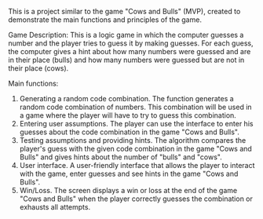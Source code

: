 This is a project similar to the game "Cows and Bulls" (MVP), created to demonstrate the main functions and principles of the game.

Game Description: This is a logic game in which the computer guesses a number and the player tries to guess it by making guesses. For each guess, the computer gives a hint about how many numbers were guessed and are in their place (bulls) and how many numbers were guessed but are not in their place (cows).

Main functions:
1) Generating a random code combination. The function generates a random code combination of numbers. This combination will be used in a game where the player will have to try to guess this combination.
2) Entering user assumptions. The player can use the interface to enter his guesses about the code combination in the game "Cows and Bulls".
3) Testing assumptions and providing hints. The algorithm compares the player's guess with the given code combination in the game "Cows and Bulls" and gives hints about the number of "bulls" and "cows".
4) User interface. A user-friendly interface that allows the player to interact with the game, enter guesses and see hints in the game "Cows and Bulls".
5) Win/Loss. The screen displays a win or loss at the end of the game "Cows and Bulls" when the player correctly guesses the combination or exhausts all attempts.